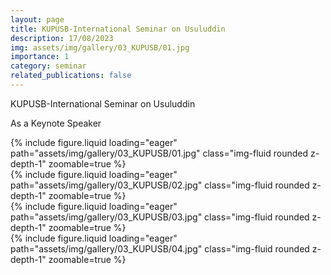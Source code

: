 ```yaml
---
layout: page
title: KUPUSB-International Seminar on Usuluddin
description: 17/08/2023
img: assets/img/gallery/03_KUPUSB/01.jpg
importance: 1
category: seminar
related_publications: false
---
```


KUPUSB-International Seminar on Usuluddin

As a Keynote Speaker

<div class="row mt-3">
    <div class="col-sm mt-3 mt-md-0">
        {% include figure.liquid loading="eager" path="assets/img/gallery/03_KUPUSB/01.jpg" class="img-fluid rounded z-depth-1" zoomable=true %}
    </div>
    <div class="col-sm mt-3 mt-md-0">
        {% include figure.liquid loading="eager" path="assets/img/gallery/03_KUPUSB/02.jpg" class="img-fluid rounded z-depth-1" zoomable=true %}
    </div>
    <div class="col-sm mt-3 mt-md-0">
        {% include figure.liquid loading="eager" path="assets/img/gallery/03_KUPUSB/03.jpg" class="img-fluid rounded z-depth-1" zoomable=true %}
    </div>
    <div class="col-sm mt-3 mt-md-0">
        {% include figure.liquid loading="eager" path="assets/img/gallery/03_KUPUSB/04.jpg" class="img-fluid rounded z-depth-1" zoomable=true %}
    </div>
</div>
